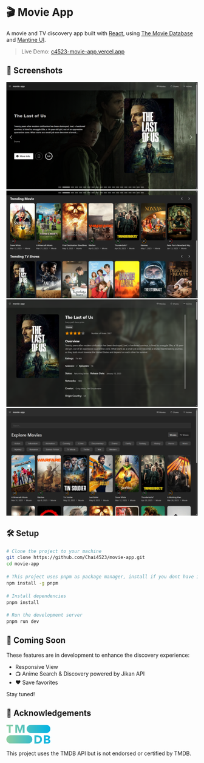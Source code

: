 # 🎬 Movie App

A movie and TV discovery app built with [React](https://react.dev/), using [The Movie Database](https://www.themoviedb.org) and [Mantine UI](https://mantine.dev/).

> Live Demo: [c4523-movie-app.vercel.app](https://c4523-movie-app.vercel.app)

## 📁 Screenshots

![screenshot](./public/screenshot_1.png)
![screenshot](./public/screenshot_2.png)
![screenshot](./public/screenshot_3.png)
![screenshot](./public/screenshot_4.png)

## 🛠️ Setup

```bash
# Clone the project to your machine
git clone https://github.com/Chai4523/movie-app.git
cd movie-app

# This project uses pnpm as package manager, install if you dont have it
npm install -g pnpm

# Install dependencies
pnpm install

# Run the development server
pnpm run dev
```

## 📅 Coming Soon

These features are in development to enhance the discovery experience:

- Responsive View
- 📺 Anime Search & Discovery powered by Jikan API
- ❤️ Save favorites

Stay tuned!

## 🤝 Acknowledgements

<img height="50px" src="./public/tmdb.svg">

This project uses the TMDB API but is not endorsed or certified by TMDB.
